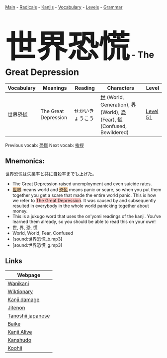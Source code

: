 <style> bigfont {font-size: 100px}</style>
[Main](../README.md) -
[Radicals](../radicals.md) -
[Kanjis](../kanjis.md) -
[Vocabulary](../vocabulary.md) -
[Levels](../levels.md) -
[Grammar](../grammar.md)
# <bigfont> 世界恐慌</bigfont> - The Great Depression 

| Vocabulary | Meanings | Reading | Characters | Level |
| --- | --- | --- | --- | --- |
| 世界恐慌 | The Great Depression | せかいきょうこう |  [世](../kanjis/世.md) (World, Generation), [界](../kanjis/界.md) (World), [恐](../kanjis/恐.md) (Fear), [慌](../kanjis/慌.md) (Confused, Bewildered) | [Level 51](../levels/wk_level51.md) |

Previous vocab: [恐慌](恐慌.md) Next vocab: [挨拶](挨拶.md) 

## Mnemonics:
世界恐慌は失業率と共に自殺率までも上げた。
* The Great Depression raised unemployment and even suicide rates.
* <span style="background-color:#fed8b1"> [世界](https://jisho.org/search/世界)</span> means world and <span style="background-color:#fed8b1"> [恐慌](https://jisho.org/search/恐慌)</span> means panic or scare, so when you put them together you get a scare that made the entire world panic. This is how we refer to <span style="background-color:#ffcccb"> The Great Depression</span>. It was caused by and subsequently resulted in everybody in the whole world panicking together about money.
* This is a jukugo word that uses the on'yomi readings of the kanji. You've learned them already, so you should be able to read this on your own!
* 世, 界, 恐, 慌
* World, World, Fear, Confused
* [sound:世界恐慌_b.mp3]
* [sound:世界恐慌_g.mp3]


## Links 

| Webpage |
| --- |
| [Wanikani          ](https://www.wanikani.com/kanji/世界恐慌) |
| [Wiktionary        ](https://en.wiktionary.org/wiki/世界恐慌) |
| [Kanji damage      ](http://www.kanjidamage.com/kanji/search?utf8=✓&q=世界恐慌) |
| [Jitenon           ](https://jitenon.com/kanji/世界恐慌) |
| [Tanoshii japanese ](https://www.tanoshiijapanese.com/dictionary/kanji.cfm?k=世界恐慌) |
| [Baike             ](https://baike.baidu.com/item/世界恐慌) |
| [Kanji Alive       ](https://app.kanjialive.com/世界恐慌) |
| [Kanshudo          ](https://www.kanshudo.com/searchmn?q=世界恐慌) |
| [Koohii            ](https://kanji.koohii.com/study/kanji/世界恐慌) |
